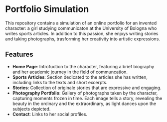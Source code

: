 ﻿# Portfolio Simulation

This repository contains a simulation of an online portfolio for an invented character:
a girl studying communicaton at the University of Bologna who writes sports articles. 
In addition to this passion, she enjoys writing stories and taking photographs,
trasforming her creativity into artistic expressions.


## Features

- **Home Page**: Introfuction to the character, featuring a brief biography and her academic   journey in the field of communcation.
- **Sports Articles**: Section dedicated to the articles she has written, including links to the texts and short excerpts.
- **Stories**: Collection of originale stories that are expressive and engaging.
- **Photography Portfolio**: Gallery of photographs taken by the character, capturing moments frozen in time. Each image tells a story, revealing the beauty in the ordinary and the extraordinary, as light dances upon the subjects depicted. 
- **Contact**: Links to her social profiles.